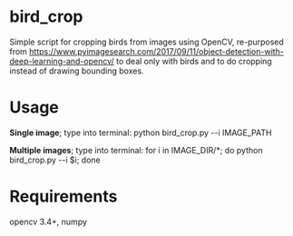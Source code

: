# bird_crop
Simple script for cropping birds from images using OpenCV, re-purposed from https://www.pyimagesearch.com/2017/09/11/object-detection-with-deep-learning-and-opencv/ to deal only with birds and to do cropping instead of drawing bounding boxes.

# Usage
**Single image**; type into terminal: python bird_crop.py --i IMAGE_PATH

**Multiple images**; type into terminal: for i in IMAGE_DIR/\*; do python bird_crop.py --i $i; done

# Requirements
opencv 3.4+, numpy
